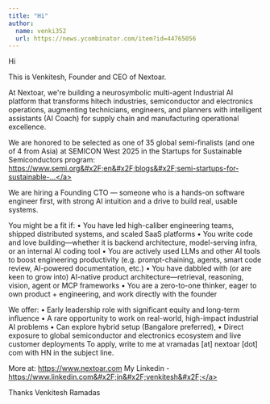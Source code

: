 ```yaml
---
title: "Hi"
author:
  name: venki352
  url: https://news.ycombinator.com/item?id=44765056
---
```

Hi

This is Venkitesh, Founder and CEO of Nextoar.

At Nextoar, we&#x27;re building a neurosymbolic multi-agent Industrial AI platform that transforms hitech industries, semiconductor and electronics operations, augmenting technicians, engineers, and planners with intelligent assistants (AI Coach) for supply chain and manufacturing operational excellence.

We are honored to be selected as one of 35 global semi-finalists (and one of 4 from Asia) at SEMICON West 2025 in the Startups for Sustainable Semiconductors program:
<a href="https:&#x2F;&#x2F;www.semi.org&#x2F;en&#x2F;blogs&#x2F;semi-startups-for-sustainable-semiconductors-committee-announces-semi-finalists?utm_source=linkedin&amp;utm_medium=organic_social&amp;utm_campaign=blog&amp;utm_term=s3_semi_finalists" rel="nofollow">https:&#x2F;&#x2F;www.semi.org&#x2F;en&#x2F;blogs&#x2F;semi-startups-for-sustainable-...</a>

We are hiring a Founding CTO — someone who is a hands-on software engineer first, with strong AI intuition and a drive to build real, usable systems.

You might be a fit if:
• You have led high-caliber engineering teams, shipped distributed systems, and scaled SaaS platforms
• You write code and love building—whether it is backend architecture, model-serving infra, or an internal AI coding tool
• You are actively used LLMs and other AI tools to boost engineering productivity (e.g. prompt-chaining, agents, smart code review, AI-powered documentation, etc.)
• You have dabbled with (or are keen to grow into) AI-native product architecture—retrieval, reasoning, vision, agent or MCP frameworks
• You are a zero-to-one thinker, eager to own product + engineering, and work directly with the founder

We offer:
• Early leadership role with significant equity and long-term influence
• A rare opportunity to work on real-world, high-impact industrial AI problems
• Can explore hybrid setup (Bangalore preferred),
• Direct exposure to global semiconductor and electronics ecosystem and live customer deployments
To apply, write to me at vramadas [at] nextoar [dot] com with HN in the subject line.

More at: <a href="https:&#x2F;&#x2F;www.nextoar.com" rel="nofollow">https:&#x2F;&#x2F;www.nextoar.com</a>
My Linkedin - <a href="https:&#x2F;&#x2F;www.linkedin.com&#x2F;in&#x2F;venkitesh&#x2F;" rel="nofollow">https:&#x2F;&#x2F;www.linkedin.com&#x2F;in&#x2F;venkitesh&#x2F;</a>

Thanks
Venkitesh Ramadas
<JobApplication />
